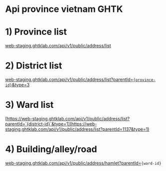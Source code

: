 <h1>Api province vietnam GHTK</h1>

# 1) Province list

[web-staging.ghtklab.com/api/v1/public/address/list](https://web-staging.ghtklab.com/api/v1/public/address/list)

# 2) District list

[web-staging.ghtklab.com/api/v1/public/address/list?parentId=`{province-id}`&type=3](http://web-staging.ghtklab.com/api/v1/public/address/list?parentId=%7Bprovince-id%7D&type=3)

# 3) Ward list

[https://web-staging.ghtklab.com/api/v1/public/address/list?parentId=`{district-id}`&type=1](https://web-staging.ghtklab.com/api/v1/public/address/list?parentId=1137&type=1)

# 4) Building/alley/road

[web-staging.ghtklab.com/api/v1/public/address/hamlet?parentId=](https://web-staging.ghtklab.com/api/v1/public/address/hamlet?parentId=1139)`{ward-id}`

